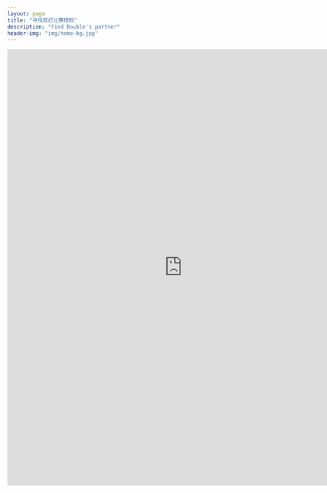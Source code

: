 ```yaml
---
layout: page
title: "寻找双打比赛搭档"
description: "Find Double's partner"
header-img: "img/home-bg.jpg"
---
```


<style>
@media (max-width: 767px) {
    iframe {
        max-width: calc(100vw + 40px) !important;
        margin: -11px -25px;}
    .iframe-wrapper {
        width:100vw;
        overflow: hidden;
        margin: 0 -15px;}
/* you might not the margin property on the wrapper (or you might need to change it to suit your needs); in my case it's used to align the wrapper with the edge of the screen as my site has 15px padding, which isn't needed here because the form already has it's own padding   */
}
</style>

<div class="iframe-wrapper text-center">
    <iframe src="https://docs.google.com/forms/d/e/1FAIpQLSdydzYhkwxn42C5CQpBF4pnL-G_OpzJhg6FuOMqSqdf5ExsqA/viewform?embedded=true" width="800" height="1000" frameborder="0" marginheight="0" marginwidth="0">Loading...</iframe>
</div>
